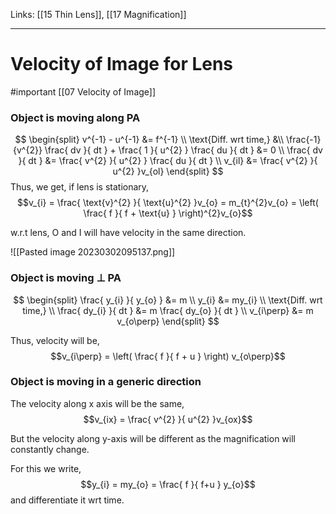 Links: [[15 Thin Lens]], [[17 Magnification]] 
___
# Velocity of Image for Lens 
#important
[[07 Velocity of Image]]

### Object is moving along PA
$$
\begin{split}
v^{-1} - u^{-1} &= f^{-1} \\
\text{Diff. wrt time,} &\\
\frac{-1}{v^{2}} \frac{ dv }{ dt } + \frac{ 1 }{ u^{2} } \frac{ du }{ dt } &= 0 \\
\frac{ dv }{ dt } &= \frac{ v^{2} }{ u^{2} } \frac{ du }{ dt } \\
v_{il} &= \frac{ v^{2} }{ u^{2} }v_{ol}
\end{split}
$$
Thus, we get, if lens is stationary, 
$$v_{i} = \frac{ \text{v}^{2} }{ \text{u}^{2} }v_{o} = m_{t}^{2}v_{o} = \left( \frac{ f }{ f + \text{u} } \right)^{2}v_{o}$$

w.r.t lens, O and I will have velocity in the same direction. 

![[Pasted image 20230302095137.png]]

### Object is moving $\perp$ PA
$$
\begin{split}
\frac{ y_{i} }{ y_{o} } &= m \\
y_{i} &= my_{i} \\
\text{Diff. wrt time,} \\
\frac{ dy_{i} }{ dt } &= m \frac{ dy_{o} }{ dt } \\
v_{i\perp} &= m v_{o\perp}
\end{split}
$$

Thus, velocity will be,
$$v_{i\perp}  = \left( \frac{ f }{ f + u } \right) v_{o\perp}$$

### Object is moving in a generic direction
The velocity along x axis will be the same,
$$v_{ix} = \frac{ v^{2} }{ u^{2} }v_{ox}$$

But the velocity along y-axis will be different as the magnification will constantly change. 

For this we write,
$$y_{i} = my_{o} = \frac{ f }{ f+u } y_{o}$$
and differentiate it wrt time. 
